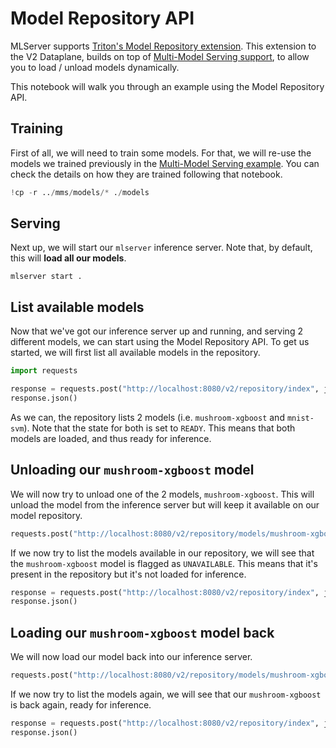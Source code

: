# Model Repository API

MLServer supports [Triton's Model Repository extension](https://github.com/triton-inference-server/server/blob/master/docs/protocol/extension_model_repository.md).
This extension to the V2 Dataplane, builds on top of [Multi-Model Serving support](../mms/README.md), to allow you to load / unload models dynamically.

This notebook will walk you through an example using the Model Repository API.


## Training

First of all, we will need to train some models.
For that, we will re-use the models we trained previously in the [Multi-Model Serving example](../mms/README.md).
You can check the details on how they are trained following that notebook.


```python
!cp -r ../mms/models/* ./models
```

## Serving

Next up, we will start our `mlserver` inference server.
Note that, by default, this will **load all our models**.

```shell
mlserver start .
```

## List available models

Now that we've got our inference server up and running, and serving 2 different models, we can start using the Model Repository API.
To get us started, we will first list all available models in the repository.


```python
import requests

response = requests.post("http://localhost:8080/v2/repository/index", json={})
response.json()
```

As we can, the repository lists 2 models (i.e. `mushroom-xgboost` and `mnist-svm`).
Note that the state for both is set to `READY`.
This means that both models are loaded, and thus ready for inference.

## Unloading our `mushroom-xgboost` model

We will now try to unload one of the 2 models, `mushroom-xgboost`.
This will unload the model from the inference server but will keep it available on our model repository.


```python
requests.post("http://localhost:8080/v2/repository/models/mushroom-xgboost/unload")
```

If we now try to list the models available in our repository, we will see that the `mushroom-xgboost` model is flagged as `UNAVAILABLE`.
This means that it's present in the repository but it's not loaded for inference.


```python
response = requests.post("http://localhost:8080/v2/repository/index", json={})
response.json()
```

## Loading our `mushroom-xgboost` model back

We will now load our model back into our inference server.


```python
requests.post("http://localhost:8080/v2/repository/models/mushroom-xgboost/load")
```

If we now try to list the models again, we will see that our `mushroom-xgboost` is back again, ready for inference.


```python
response = requests.post("http://localhost:8080/v2/repository/index", json={})
response.json()
```


```python

```
